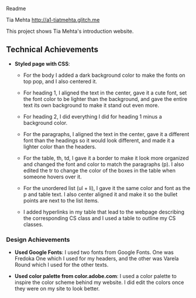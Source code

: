 Readme

Tia Mehta
http://a1-tiatmehta.glitch.me

This project shows Tia Mehta's introduction website. 

## Technical Achievements
- **Styled page with CSS**: 
    - For the body I added a dark background color to make the fonts on top pop, and I also centered it.
    - For heading 1, I aligned the text in the center, gave it a cute font, set the font color to be lighter than the background, and gave the entire text its own background to make it stand out even more.
    - For heading 2, I did everything I did for heading 1 minus a background color. 
    - For the paragraphs, I aligned the text in the center, gave it a different font than the headings so it would look different, and made it a lighter color than the headers.
    - For the table, th, td, I gave it a border to make it look more organized and changed the font and color to match the paragraphs (p). I also edited the tr to change the color of the boxes in the table when someone hovers over it.
    - For the unordered list (ul + li), I gave it the same color and font as the p and table text. I also center aligned it and make it so the bullet points are next to the list items.

    - I added hyperlinks in my table that lead to the webpage describing the corresponding CS class and I used a table to outline my CS classes.


### Design Achievements
- **Used Google Fonts**: I used two fonts from Google Fonts. One was Fredoka One which I used for my headers, and the other was Varela Round which I used for the other texts. 

- **Used color palette from color.adobe.com**: I used a color palette to inspire the color scheme behind my website. I did edit the colors once they were on my site to look better.
